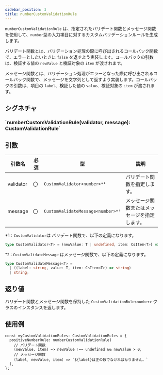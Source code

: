 ```yaml
---
sidebar_position: 3
title: numberCustomValidationRule
---
```


`numberCustomValidationRule` は、指定されたバリデート関数とメッセージ関数を使用して、`number`型の入力項目に対するカスタムバリデーションルールを生成します。

バリデート関数とは、バリデーション処理の際に呼び出されるコールバック関数で、エラーとしたいときに `false` を返すよう実装します。コールバックの引数は、検証する値の `newValue` と検証対象の `item` が渡されます。

メッセージ関数とは、バリデーション処理がエラーとなった際に呼び出されるコールバック関数で、メッセージを文字列として返すよう実装します。コールバックの引数は、項目の `label`、検証した値の `value`、検証対象の `item` が渡されます。

## シグネチャ

<h3>`numberCustomValidationRule(validator, message): CustomValidationRule<number>`</h3>

## 引数

| 引数名    | 必須 | 型                                | 説明                                         |
| --------- | ---- | --------------------------------- | -------------------------------------------- |
| validator | 〇   | `CustomValidator<number>*¹`       | バリデート関数を指定します。                 |
| message   | 〇   | `CustomValidateMessage<number>*²` | メッセージ関数またはメッセージを指定します。 |

\*1：`CustomValidator`は バリデート関数で、以下の定義になります。

```ts
type CustomValidator<T> = (newValue: T | undefined, item: CsItem<T>) => boolean;
```

\*`2：CustomValidateMessage` はメッセージ関数で、以下の定義になります。

```ts
type CustomValidateMessage<T> =
  | ((label: string, value: T, item: CsItem<T>) => string)
  | string;
```

## 返り値

バリデート関数とメッセージ関数を保持した `CustomValidationRule<number>` クラスのインスタンスを返します。

## 使用例

```tsx
const myCustomValidationRules: CustomValidationRules = {
  positiveNumberRule: numberCustomValidationRule(
    // バリデート関数
    (newValue, item) => newValue !== undefined && newValue > 0,
    // メッセージ関数
    (label, newValue, item) => `${label}は正の数でなければなりません。`
  ),
};
```
